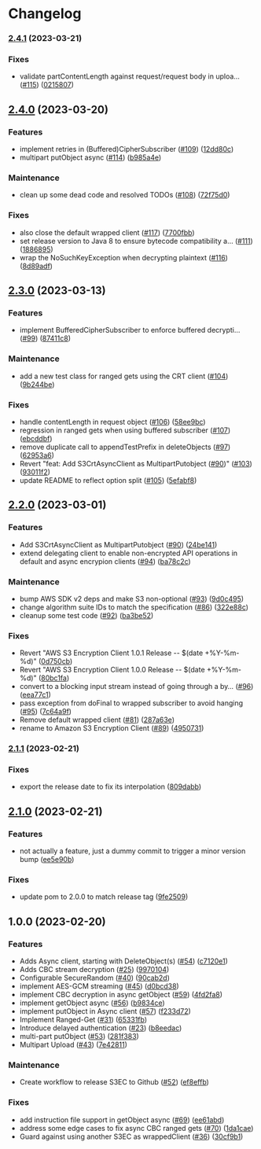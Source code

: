 # Changelog

### [2.4.1](https://github.com/aws/aws-s3-encryption-client-java/compare/v2.4.0...v2.4.1) (2023-03-21)


### Fixes

* validate partContentLength against request/request body in uploa… ([#115](https://github.com/aws/aws-s3-encryption-client-java/issues/115)) ([0215807](https://github.com/aws/aws-s3-encryption-client-java/commit/0215807796f3947b90b28ad495e2ef0eb85fcf6b))

## [2.4.0](https://github.com/aws/aws-s3-encryption-client-java/compare/v2.3.0...v2.4.0) (2023-03-20)


### Features

* implement retries in (Buffered)CipherSubscriber ([#109](https://github.com/aws/aws-s3-encryption-client-java/issues/109)) ([12dd80c](https://github.com/aws/aws-s3-encryption-client-java/commit/12dd80cf18e7f6c8f94f245e234ee19acd2f6e32))
* multipart putObject async ([#114](https://github.com/aws/aws-s3-encryption-client-java/issues/114)) ([b985a4e](https://github.com/aws/aws-s3-encryption-client-java/commit/b985a4e18135943e11104bcbdaca836aaed5603e))


### Maintenance

* clean up some dead code and resolved TODOs ([#108](https://github.com/aws/aws-s3-encryption-client-java/issues/108)) ([72f75d0](https://github.com/aws/aws-s3-encryption-client-java/commit/72f75d0dd1acc1fa2063e5135a377bd303002acd))


### Fixes

* also close the default wrapped client ([#117](https://github.com/aws/aws-s3-encryption-client-java/issues/117)) ([7700fbb](https://github.com/aws/aws-s3-encryption-client-java/commit/7700fbb938757972b34d32a98f29503d4b170e0d))
* set release version to Java 8 to ensure bytecode compatibility a… ([#111](https://github.com/aws/aws-s3-encryption-client-java/issues/111)) ([1886895](https://github.com/aws/aws-s3-encryption-client-java/commit/188689516b3583500352bc6ceed3eb5588a23bf6))
* wrap the NoSuchKeyException when decrypting plaintext ([#116](https://github.com/aws/aws-s3-encryption-client-java/issues/116)) ([8d89adf](https://github.com/aws/aws-s3-encryption-client-java/commit/8d89adff421df65a9db77340bfd8aa5b47bf67fc))

## [2.3.0](https://github.com/aws/aws-s3-encryption-client-java/compare/v2.2.0...v2.3.0) (2023-03-13)


### Features

* implement BufferedCipherSubscriber to enforce buffered decrypti… ([#99](https://github.com/aws/aws-s3-encryption-client-java/issues/99)) ([87411c8](https://github.com/aws/aws-s3-encryption-client-java/commit/87411c83d43761ec8548d77287585cca99b8aeaa))


### Maintenance

* add a new test class for ranged gets using the CRT client ([#104](https://github.com/aws/aws-s3-encryption-client-java/issues/104)) ([9b244be](https://github.com/aws/aws-s3-encryption-client-java/commit/9b244be7a40527e69942ace7137cb0898eb8411f))


### Fixes

* handle contentLength in request object ([#106](https://github.com/aws/aws-s3-encryption-client-java/issues/106)) ([58ee9bc](https://github.com/aws/aws-s3-encryption-client-java/commit/58ee9bc1e97ff52854edd2f6e0c28a3f7e31e38a))
* regression in ranged gets when using buffered subscriber ([#107](https://github.com/aws/aws-s3-encryption-client-java/issues/107)) ([ebcddbf](https://github.com/aws/aws-s3-encryption-client-java/commit/ebcddbf4a0fdd2c1c3327f50119d4dec009abf97))
* remove duplicate call to appendTestPrefix in deleteObjects ([#97](https://github.com/aws/aws-s3-encryption-client-java/issues/97)) ([62953a6](https://github.com/aws/aws-s3-encryption-client-java/commit/62953a667112c18e5575ecb483d779d6fb4f1a6e))
* Revert "feat: Add S3CrtAsyncClient as MultipartPutobject ([#90](https://github.com/aws/aws-s3-encryption-client-java/issues/90))" ([#103](https://github.com/aws/aws-s3-encryption-client-java/issues/103)) ([93011f2](https://github.com/aws/aws-s3-encryption-client-java/commit/93011f253d23cd5e953f00fd5130e57021293313))
* update README to reflect option split ([#105](https://github.com/aws/aws-s3-encryption-client-java/issues/105)) ([5efabf8](https://github.com/aws/aws-s3-encryption-client-java/commit/5efabf8624c836676fc8e0859c0941925b91a700))

## [2.2.0](https://github.com/aws/aws-s3-encryption-client-java/compare/v2.1.1...v2.2.0) (2023-03-01)


### Features

* Add S3CrtAsyncClient as MultipartPutobject ([#90](https://github.com/aws/aws-s3-encryption-client-java/issues/90)) ([24be141](https://github.com/aws/aws-s3-encryption-client-java/commit/24be14139937aa666ffa42a621cbe1bad72c7246))
* extend delegating client to enable non-encrypted API operations in default and async encrypion clients ([#94](https://github.com/aws/aws-s3-encryption-client-java/issues/94)) ([ba78c2c](https://github.com/aws/aws-s3-encryption-client-java/commit/ba78c2cd8d94be2f76614bc47bbf85a6e3f5c26e))


### Maintenance

* bump AWS SDK v2 deps and make S3 non-optional ([#93](https://github.com/aws/aws-s3-encryption-client-java/issues/93)) ([9d0c495](https://github.com/aws/aws-s3-encryption-client-java/commit/9d0c495c0cbb165b7d743b34eba191e26a95f07d))
* change algorithm suite IDs to match the specification ([#86](https://github.com/aws/aws-s3-encryption-client-java/issues/86)) ([322e88c](https://github.com/aws/aws-s3-encryption-client-java/commit/322e88c41270958f70594ad369239e782c6f56b6))
* cleanup some test code ([#92](https://github.com/aws/aws-s3-encryption-client-java/issues/92)) ([ba3be52](https://github.com/aws/aws-s3-encryption-client-java/commit/ba3be525a340930b20c7602de1aa71d57527ee7f))


### Fixes

* Revert "AWS S3 Encryption Client 1.0.1 Release -- $(date +%Y-%m-%d)" ([0d750cb](https://github.com/aws/aws-s3-encryption-client-java/commit/0d750cb47a811da0b61916814d121d8c36bfcbfb))
* Revert "AWS S3 Encryption Client 1.0.0 Release -- $(date +%Y-%m-%d)" ([80bc1fa](https://github.com/aws/aws-s3-encryption-client-java/commit/80bc1fabefb44503fae24ce27073f38884074d32))
* convert to a blocking input stream instead of going through a by… ([#96](https://github.com/aws/aws-s3-encryption-client-java/issues/96)) ([eea77c1](https://github.com/aws/aws-s3-encryption-client-java/commit/eea77c16c1a80b37e81a41f95250bca6c3ebf0c1))
* pass exception from doFinal to wrapped subscriber to avoid hanging ([#95](https://github.com/aws/aws-s3-encryption-client-java/issues/95)) ([7c64a9f](https://github.com/aws/aws-s3-encryption-client-java/commit/7c64a9fa27ae24abc7cf76ac63b610cc91998824))
* Remove default wrapped client ([#81](https://github.com/aws/aws-s3-encryption-client-java/issues/81)) ([287a63e](https://github.com/aws/aws-s3-encryption-client-java/commit/287a63e312b7c698d479d288aa0349a424763384))
* rename to Amazon S3 Encryption Client ([#89](https://github.com/aws/aws-s3-encryption-client-java/issues/89)) ([4950731](https://github.com/aws/aws-s3-encryption-client-java/commit/4950731a075f03cc51e8a7b29d6a444c80e51370))

### [2.1.1](https://github.com/aws/aws-s3-encryption-client-java/compare/v2.1.0...v2.1.1) (2023-02-21)


### Fixes

* export the release date to fix its interpolation ([809dabb](https://github.com/aws/aws-s3-encryption-client-java/commit/809dabbfd2ea714060bc51ab183b7cd61fb0b461))

## [2.1.0](https://github.com/aws/aws-s3-encryption-client-java/compare/v2.0.0...v2.1.0) (2023-02-21)


### Features

* not actually a feature, just a dummy commit to trigger a minor version bump ([ee5e90b](https://github.com/aws/aws-s3-encryption-client-java/commit/ee5e90beb12af80171b68bcbb39182c56b2847ea))


### Fixes

* update pom to 2.0.0 to match release tag ([9fe2509](https://github.com/aws/aws-s3-encryption-client-java/commit/9fe2509eb4c0aff2833b2ccd9bfaff655619cdb3))

## 1.0.0 (2023-02-20)


### Features

* Adds Async client, starting with DeleteObject(s) ([#54](https://github.com/aws/aws-s3-encryption-client-java/issues/54)) ([c7120e1](https://github.com/aws/aws-s3-encryption-client-java/commit/c7120e13931b842da5bdaf0de45f0ec2f4021792))
* Adds CBC stream decryption ([#25](https://github.com/aws/aws-s3-encryption-client-java/issues/25)) ([9970104](https://github.com/aws/aws-s3-encryption-client-java/commit/9970104cba3af9256d81157359ff22f1cb5b00eb))
* Configurable SecureRandom ([#40](https://github.com/aws/aws-s3-encryption-client-java/issues/40)) ([90cab2d](https://github.com/aws/aws-s3-encryption-client-java/commit/90cab2d9c9c6bf9dc9aa61d45e07372e2e386648))
* implement AES-GCM streaming ([#45](https://github.com/aws/aws-s3-encryption-client-java/issues/45)) ([d0bcd38](https://github.com/aws/aws-s3-encryption-client-java/commit/d0bcd38efb589d72f04f2aeae721de4a974718bd))
* implement CBC decryption in async getObject ([#59](https://github.com/aws/aws-s3-encryption-client-java/issues/59)) ([4fd2fa8](https://github.com/aws/aws-s3-encryption-client-java/commit/4fd2fa86d2e5a876293cbf5a15f8c6f01d456515))
* implement getObject async ([#56](https://github.com/aws/aws-s3-encryption-client-java/issues/56)) ([b9834ce](https://github.com/aws/aws-s3-encryption-client-java/commit/b9834ce85225d1392306bc05f4b734fd4fe8b544))
* implement putObject in Async client  ([#57](https://github.com/aws/aws-s3-encryption-client-java/issues/57)) ([f233d72](https://github.com/aws/aws-s3-encryption-client-java/commit/f233d720f324125e3087cbf407b23595fee0d651))
* Implement Ranged-Get ([#31](https://github.com/aws/aws-s3-encryption-client-java/issues/31)) ([65331fb](https://github.com/aws/aws-s3-encryption-client-java/commit/65331fbf96388b1f4149454a07621a828e33fe1d))
* Introduce delayed authentication ([#23](https://github.com/aws/aws-s3-encryption-client-java/issues/23)) ([b8eedac](https://github.com/aws/aws-s3-encryption-client-java/commit/b8eedacc3b7ffeac27aba5bc02fc79628e847e30))
* multi-part putObject ([#53](https://github.com/aws/aws-s3-encryption-client-java/issues/53)) ([281f383](https://github.com/aws/aws-s3-encryption-client-java/commit/281f383eda7f1352cac5fd4003474e295ba8aa32))
* Multipart Upload ([#43](https://github.com/aws/aws-s3-encryption-client-java/issues/43)) ([7e42811](https://github.com/aws/aws-s3-encryption-client-java/commit/7e428113b654a621bda0c5819647889627450028))


### Maintenance

* Create workflow to release S3EC to Github ([#52](https://github.com/aws/aws-s3-encryption-client-java/issues/52)) ([ef8effb](https://github.com/aws/aws-s3-encryption-client-java/commit/ef8effb4a1d5c2201fe5272f0f6191b0b3a71a8e))


### Fixes

* add instruction file support in getObject async ([#69](https://github.com/aws/aws-s3-encryption-client-java/issues/69)) ([ee61abd](https://github.com/aws/aws-s3-encryption-client-java/commit/ee61abddfa6422aa130ee4f681a604bd531b0f12))
* address some edge cases to fix async CBC ranged gets ([#70](https://github.com/aws/aws-s3-encryption-client-java/issues/70)) ([1da1cae](https://github.com/aws/aws-s3-encryption-client-java/commit/1da1caeee96e1abaae106942bbbae94169ccf19e))
* Guard against using another S3EC as wrappedClient ([#36](https://github.com/aws/aws-s3-encryption-client-java/issues/36)) ([30cf9b1](https://github.com/aws/aws-s3-encryption-client-java/commit/30cf9b15c43dd0b59e9cc1ff83729ec8c797c1d1))
